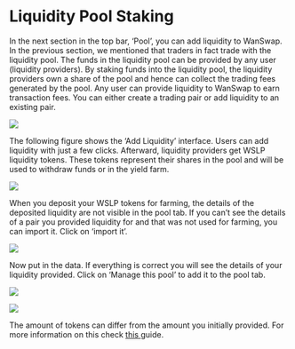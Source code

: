 # Liquidity Pool Staking

In the next section in the top bar, ‘Pool’, you can add liquidity to WanSwap. In the previous section, we mentioned that traders in fact trade with the liquidity pool. The funds in the liquidity pool can be provided by any user (liquidity providers). By staking funds into the liquidity pool, the liquidity providers own a share of the pool and hence can collect the trading fees generated by the pool. Any user can provide liquidity to WanSwap to earn transaction fees. You can either create a trading pair or add liquidity to an existing pair.

![](https://cdn-images-1.medium.com/max/3786/1*hdpmA4wtYHL01GogmuUcQw.png)

The following figure shows the ‘Add Liquidity’ interface. Users can add liquidity with just a few clicks. Afterward, liquidity providers get WSLP liquidity tokens. These tokens represent their shares in the pool and will be used to withdraw funds or in the yield farm.

![](https://cdn-images-1.medium.com/max/2396/1*4IcVAyivQGx93ypL8KbJWw.png)

When you deposit your WSLP tokens for farming, the details of the deposited liquidity are not visible in the pool tab. If you can’t see the details of a pair you provided liquidity for and that was not used for farming, you can import it. Click on ‘import it’.

![](https://cdn-images-1.medium.com/max/2000/1*cXc_D0MtSRuin8j_48YwpQ.png)

Now put in the data. If everything is correct you will see the details of your liquidity provided. Click on ‘Manage this pool’ to add it to the pool tab.

![](https://cdn-images-1.medium.com/max/2000/1*1tQxUTYEBmvUsE6F1s3HyQ.png)

![](https://cdn-images-1.medium.com/max/2000/1*050_w-adb1pKJQSpvhz31Q.png)

The amount of tokens can differ from the amount you initially provided. For more information on this check [this ](https://medium.com/wanswap/liquidity-on-wanswap-explained-1049d1f1be31)guide.
